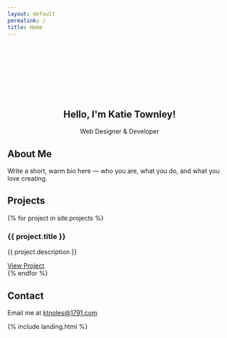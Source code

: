 ```yaml
---
layout: default
permalink: /
title: Home
---
```


<section id="hero" class="section" style="text-align: center; padding-top: 100px;">
  <div class="container">
    <img id="fade-in-image" src="https://i.imgur.com/uyDNQnn.jpg" alt="Katie Townley" style="max-width: 200px; border-radius: 50%; opacity: 0; transition: opacity 2s ease;">
    <h1 class="title mt-4">Hello, I'm Katie Townley!</h1>
    <p class="subtitle">Web Designer & Developer</p>
  </div>

<div style="text-align: center;">
  <p>
  <a class="button is-link is-light" href="https://www.linkedin.com/in/katie-townley/" target="_blank" style="color: Tomato;">
    <i class="fab fa-linkedin fa-3x"></i>
  </a>

  <a class="button is-dark is-light" href="https://github.com/ktwnly" target="_blank" style="color: Tomato;">
    <i class="fab fa-github fa-3x"></i>
  </a>

  <a class="button is-danger is-light" href="mailto:ktnoles@1791.com" style="color: Tomato;">
    <i class="fas fa-envelope fa-3x"></i>
  </a>
  </p>
</div>

</section>

<script>
  document.addEventListener("DOMContentLoaded", function () {
    const img = document.getElementById("fade-in-image");
    setTimeout(() => {
      img.style.opacity = 1;
    }, 300); // delay before fade-in starts
  });
</script>

<section id="about" class="section">
  <div class="container">
    <h2>About Me</h2>
    <p>Write a short, warm bio here — who you are, what you do, and what you love creating.</p>
  </div>
</section>

<section id="projects" class="section">
  <div class="container">
    <h2>Projects</h2>
    {% for project in site.projects %}
      <div class="box">
        <h3>{{ project.title }}</h3>
        <p>{{ project.description }}</p>
        <a href="{{ project.external_url }}" target="_blank">View Project</a>
      </div>
    {% endfor %}
  </div>
</section>

<section id="contact" class="section">
  <div class="container">
    <h2>Contact</h2>
    <p>Email me at <a href="mailto:ktnoles@1791.com">ktnoles@1791.com</a></p>
    <!-- Optionally add social icons or a contact form -->
  </div>
</section>


{% include landing.html %}
